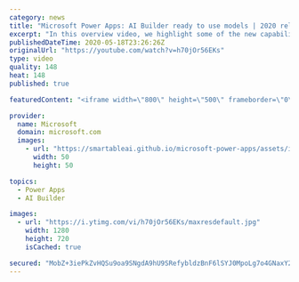 ```yaml
---
category: news
title: "Microsoft Power Apps: AI Builder ready to use models | 2020 release wave 1 overview"
excerpt: "In this overview video, we highlight some of the new capabilities included in the latest update to Microsoft Power Apps, AI Builder ready to use models.     Here are the capabilities covered:   • Entity extraction helps you by identifying and extracting people, dates, places, locations, etc. from text"
publishedDateTime: 2020-05-18T23:26:26Z
originalUrl: "https://youtube.com/watch?v=h70jOr56EKs"
type: video
quality: 148
heat: 148
published: true

featuredContent: "<iframe width=\"800\" height=\"500\" frameborder=\"0\" src=\"https://www.youtube.com/embed/h70jOr56EKs\" allow=\"accelerometer; autoplay; encrypted-media; gyroscope; picture-in-picture\" allowfullscreen></iframe>"

provider:
  name: Microsoft
  domain: microsoft.com
  images:
    - url: "https://smartableai.github.io/microsoft-power-apps/assets/images/organizations/microsoft.com-50x50.jpg"
      width: 50
      height: 50

topics:
  - Power Apps
  - AI Builder

images:
  - url: "https://i.ytimg.com/vi/h70jOr56EKs/maxresdefault.jpg"
    width: 1280
    height: 720
    isCached: true

secured: "MobZ+3iePkZvHQSu9oa9SNgdA9hU9SRefybldzBnF6lSYJ0MpoLg7o4GNaxY2t22nR1S9EhLHH/L3WQDkJw+97+5v30rIx3aSJDh1fDC8mb5q9FmCM4WPQFRZ/4W67d72JyVCf20+ppWBhiu3P89h5NEUymXMCcjCnqebEhMJXTBte8hR1ywTlmA7UyiqoAvplKn7KzCfTTLSNksj3ru+kKipvdbDEeBzrlskIslGyC6C64tx4ANilr5PlXahOB18UQXqccsMIzbSj8i9xHxO+RiQrE5JwyIMUrRyCQtoPNZLvtO/zI1A3zhKz/s6/MF8+I1OJvl6T7HT4TAs3N1HL8OYIY/Bk13ScrJEjUrK7BYxseCY20uKMH7rqxRnyT8Pg1STnUZmmCJV3mSXTHzBP85SN6jmuErWr4nqP7QSvSLomXmXm5/TEk41lEREbb2;AAiwjgZEiEAjajEWTwZh2g=="
---
```


